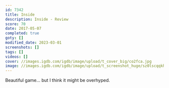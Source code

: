 ```yaml
---
id: 7342
title: Inside
description: Inside - Review
score: 70
date: 2017-05-07
completed: true
goty: []
modified_date: 2023-03-01
screenshots: []
tags: []
videos: []
cover: //images.igdb.com/igdb/image/upload/t_cover_big/co2fca.jpg
image: //images.igdb.com/igdb/image/upload/t_screenshot_huge/sz0lscqqkhsi7ceao6og.jpg
---
```

Beautiful game... but I think it might be overhyped.